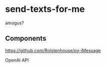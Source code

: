 # send-texts-for-me
amogus? 

## Components
https://github.com/Rolstenhouse/py-iMessage

OpenAI API
